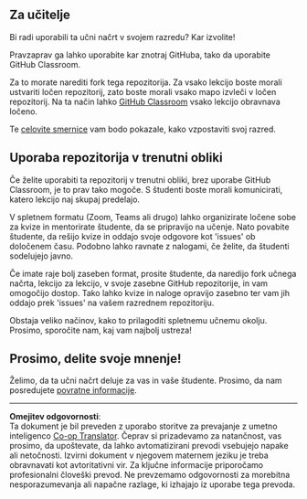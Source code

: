 <!--
CO_OP_TRANSLATOR_METADATA:
{
  "original_hash": "b37de02054fa6c0438ede6fabe1fdfb8",
  "translation_date": "2025-09-05T11:23:43+00:00",
  "source_file": "for-teachers.md",
  "language_code": "sl"
}
-->
## Za učitelje

Bi radi uporabili ta učni načrt v svojem razredu? Kar izvolite!

Pravzaprav ga lahko uporabite kar znotraj GitHuba, tako da uporabite GitHub Classroom.

Za to morate narediti fork tega repozitorija. Za vsako lekcijo boste morali ustvariti ločen repozitorij, zato boste morali vsako mapo izvleči v ločen repozitorij. Na ta način lahko [GitHub Classroom](https://classroom.github.com/classrooms) vsako lekcijo obravnava ločeno.

Te [celovite smernice](https://github.blog/2020-03-18-set-up-your-digital-classroom-with-github-classroom/) vam bodo pokazale, kako vzpostaviti svoj razred.

## Uporaba repozitorija v trenutni obliki

Če želite uporabiti ta repozitorij v trenutni obliki, brez uporabe GitHub Classroom, je to prav tako mogoče. S študenti boste morali komunicirati, katero lekcijo naj skupaj predelajo.

V spletnem formatu (Zoom, Teams ali drugo) lahko organizirate ločene sobe za kvize in mentorirate študente, da se pripravijo na učenje. Nato povabite študente, da rešijo kvize in oddajo svoje odgovore kot 'issues' ob določenem času. Podobno lahko ravnate z nalogami, če želite, da študenti sodelujejo javno.

Če imate raje bolj zaseben format, prosite študente, da naredijo fork učnega načrta, lekcijo za lekcijo, v svoje zasebne GitHub repozitorije, in vam omogočijo dostop. Tako lahko kvize in naloge opravijo zasebno ter vam jih oddajo prek 'issues' na vašem razrednem repozitoriju.

Obstaja veliko načinov, kako to prilagoditi spletnemu učnemu okolju. Prosimo, sporočite nam, kaj vam najbolj ustreza!

## Prosimo, delite svoje mnenje!

Želimo, da ta učni načrt deluje za vas in vaše študente. Prosimo, da nam posredujete [povratne informacije](https://forms.microsoft.com/Pages/ResponsePage.aspx?id=v4j5cvGGr0GRqy180BHbR2humCsRZhxNuI79cm6n0hRUQzRVVU9VVlU5UlFLWTRLWlkyQUxORTg5WS4u).

---

**Omejitev odgovornosti**:  
Ta dokument je bil preveden z uporabo storitve za prevajanje z umetno inteligenco [Co-op Translator](https://github.com/Azure/co-op-translator). Čeprav si prizadevamo za natančnost, vas prosimo, da upoštevate, da lahko avtomatizirani prevodi vsebujejo napake ali netočnosti. Izvirni dokument v njegovem maternem jeziku je treba obravnavati kot avtoritativni vir. Za ključne informacije priporočamo profesionalni človeški prevod. Ne prevzemamo odgovornosti za morebitna nesporazumevanja ali napačne razlage, ki izhajajo iz uporabe tega prevoda.